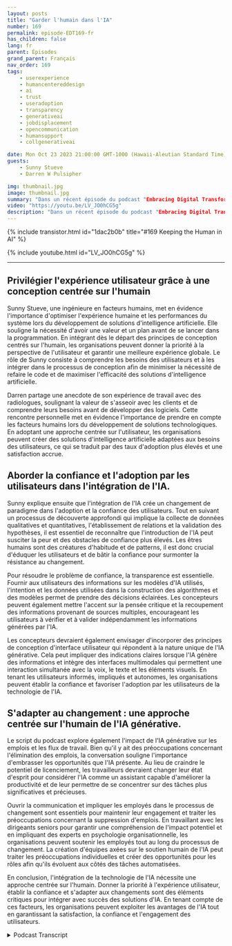 ```yaml
---
layout: posts
title: "Garder l'humain dans l'IA"
number: 169
permalink: episode-EDT169-fr
has_children: false
lang: fr
parent: Épisodes
grand_parent: Français
nav_order: 169
tags:
    - userexperience
    - humancentereddesign
    - ai
    - trust
    - useradoption
    - transparency
    - generativeai
    - jobdisplacement
    - opencommunication
    - humansupport
    - collgenerativeai

date: Mon Oct 23 2023 21:00:00 GMT-1000 (Hawaii-Aleutian Standard Time)
guests:
    - Sunny Stueve
    - Darren W Pulsipher

img: thumbnail.jpg
image: thumbnail.jpg
summary: "Dans un récent épisode du podcast "Embracing Digital Transformation", l'animateur Darren Pulsipher, architecte principal des solutions pour le secteur public chez Intel, interviewe Sunny Stueve, responsable de l'intelligence artificielle centrée sur l'humain chez Leidos. Le podcast explore l'importance de la conception centrée sur l'humain et de l'expérience utilisateur lors de l'intégration de la technologie d'intelligence artificielle."
video: "https://youtu.be/LV_JO0hCG5g"
description: "Dans un récent épisode du podcast "Embracing Digital Transformation", l'animateur Darren Pulsipher, architecte principal des solutions pour le secteur public chez Intel, interviewe Sunny Stueve, responsable de l'intelligence artificielle centrée sur l'humain chez Leidos. Le podcast explore l'importance de la conception centrée sur l'humain et de l'expérience utilisateur lors de l'intégration de la technologie d'intelligence artificielle."
---
```


<div>
{% include transistor.html id="1dac2b0b" title="#169 Keeping the Human in AI" %}

{% include youtube.html id="LV_JO0hCG5g" %}
</div>

---

## Privilégier l'expérience utilisateur grâce à une conception centrée sur l'humain

Sunny Stueve, une ingénieure en facteurs humains, met en évidence l'importance d'optimiser l'expérience humaine et les performances du système lors du développement de solutions d'intelligence artificielle. Elle souligne la nécessité d'avoir une valeur et un plan avant de se lancer dans la programmation. En intégrant dès le départ des principes de conception centrés sur l'humain, les organisations peuvent donner la priorité à la perspective de l'utilisateur et garantir une meilleure expérience globale. Le rôle de Sunny consiste à comprendre les besoins des utilisateurs et à les intégrer dans le processus de conception afin de minimiser la nécessité de refaire le code et de maximiser l'efficacité des solutions d'intelligence artificielle.

Darren partage une anecdote de son expérience de travail avec des radiologues, soulignant la valeur de s'asseoir avec les clients et de comprendre leurs besoins avant de développer des logiciels. Cette rencontre personnelle met en évidence l'importance de prendre en compte les facteurs humains lors du développement de solutions technologiques. En adoptant une approche centrée sur l'utilisateur, les organisations peuvent créer des solutions d'intelligence artificielle adaptées aux besoins des utilisateurs, ce qui se traduit par des taux d'adoption plus élevés et une satisfaction accrue.

## Aborder la confiance et l'adoption par les utilisateurs dans l'intégration de l'IA.

Sunny explique ensuite que l'intégration de l'IA crée un changement de paradigme dans l'adoption et la confiance des utilisateurs. Tout en suivant un processus de découverte approfondi qui implique la collecte de données qualitatives et quantitatives, l'établissement de relations et la validation des hypothèses, il est essentiel de reconnaître que l'introduction de l'IA peut susciter la peur et des obstacles de confiance plus élevés. Les êtres humains sont des créatures d'habitude et de patterns, il est donc crucial d'éduquer les utilisateurs et de bâtir la confiance pour surmonter la résistance au changement.

Pour résoudre le problème de confiance, la transparence est essentielle. Fournir aux utilisateurs des informations sur les modèles d'IA utilisés, l'intention et les données utilisées dans la construction des algorithmes et des modèles permet de prendre des décisions éclairées. Les concepteurs peuvent également mettre l'accent sur la pensée critique et la recoupement des informations provenant de sources multiples, encourageant les utilisateurs à vérifier et à valider indépendamment les informations générées par l'IA.

Les concepteurs devraient également envisager d'incorporer des principes de conception d'interface utilisateur qui répondent à la nature unique de l'IA générative. Cela peut impliquer des indications claires lorsque l'IA génère des informations et intègre des interfaces multimodales qui permettent une interaction simultanée avec la voix, le texte et les éléments visuels. En tenant les utilisateurs informés, impliqués et autonomes, les organisations peuvent établir la confiance et favoriser l'adoption par les utilisateurs de la technologie de l'IA.

## S'adapter au changement : une approche centrée sur l'humain de l'IA générative.

Le script du podcast explore également l'impact de l'IA générative sur les emplois et les flux de travail. Bien qu'il y ait des préoccupations concernant l'élimination des emplois, la conversation souligne l'importance d'embrasser les opportunités que l'IA présente. Au lieu de craindre le potentiel de licenciement, les travailleurs devraient changer leur état d'esprit pour considérer l'IA comme un assistant capable d'améliorer la productivité et de leur permettre de se concentrer sur des tâches plus significatives et précieuses.

Ouvrir la communication et impliquer les employés dans le processus de changement sont essentiels pour maintenir leur engagement et traiter les préoccupations concernant la suppression d'emplois. En travaillant avec les dirigeants seniors pour garantir une compréhension de l'impact potentiel et en impliquant des experts en psychologie organisationnelle, les organisations peuvent soutenir les employés tout au long du processus de changement. La création d'équipes axées sur le soutien humain de l'IA peut traiter les préoccupations individuelles et créer des opportunités pour les rôles afin qu'ils évoluent aux côtés des tâches automatisées.

En conclusion, l'intégration de la technologie de l'IA nécessite une approche centrée sur l'humain. Donner la priorité à l'expérience utilisateur, établir la confiance et s'adapter aux changements sont des éléments critiques pour intégrer avec succès des solutions d'IA. En tenant compte de ces facteurs, les organisations peuvent exploiter les avantages de l'IA tout en garantissant la satisfaction, la confiance et l'engagement des utilisateurs.



<details>
<summary> Podcast Transcript </summary>

<p></p>

</details>
